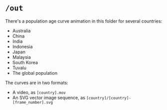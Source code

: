 # `/out`

There's a population age curve animation in this folder for several countries:

* Australia
* China
* India
* Indonesia
* Japan
* Malaysia
* South Korea
* Tuvalu
* The global population

The curves are in two formats:

* A video, as `[country].mov`
* An SVG vector image sequence, as `[country]/[country]-[frame_number].svg`
